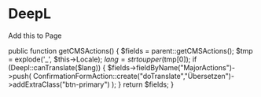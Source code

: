 # DeepL
Add this to Page

public function getCMSActions()
    {
        $fields = parent::getCMSActions();
        $tmp = explode('_', $this->Locale);
        $lang = strtoupper($tmp[0]);
        if (Deepl::canTranslate($lang))
        {
            $fields->fieldByName("MajorActions")->push(
                ConfirmationFormAction::create("doTranslate","Übersetzen")->addExtraClass("btn-primary")
            );
        }
        return $fields;
    }
